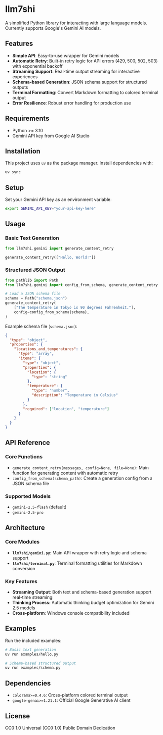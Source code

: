 # llm7shi

A simplified Python library for interacting with large language models. Currently supports Google's Gemini AI models.

## Features

- **Simple API**: Easy-to-use wrapper for Gemini models
- **Automatic Retry**: Built-in retry logic for API errors (429, 500, 502, 503) with exponential backoff
- **Streaming Support**: Real-time output streaming for interactive experiences
- **Schema-based Generation**: JSON schema support for structured outputs
- **Terminal Formatting**: Convert Markdown formatting to colored terminal output
- **Error Resilience**: Robust error handling for production use

## Requirements

- Python >= 3.10
- Gemini API key from Google AI Studio

## Installation

This project uses `uv` as the package manager. Install dependencies with:

```bash
uv sync
```

## Setup

Set your Gemini API key as an environment variable:

```bash
export GEMINI_API_KEY="your-api-key-here"
```

## Usage

### Basic Text Generation

```python
from llm7shi.gemini import generate_content_retry

generate_content_retry(["Hello, World!"])
```

### Structured JSON Output

```python
from pathlib import Path
from llm7shi.gemini import config_from_schema, generate_content_retry

# Load a JSON schema file
schema = Path("schema.json")
generate_content_retry(
    ["The temperature in Tokyo is 90 degrees Fahrenheit."],
    config=config_from_schema(schema),
)
```

Example schema file (`schema.json`):

```json
{
  "type": "object",
  "properties": {
    "locations_and_temperatures": {
      "type": "array",
      "items": {
        "type": "object",
        "properties": {
          "location": {
            "type": "string"
          },
          "temperature": {
            "type": "number",
            "description": "Temperature in Celsius"
          }
        },
        "required": ["location", "temperature"]
      }
    }
  }
}
```

## API Reference

### Core Functions

- `generate_content_retry(messages, config=None, file=None)`: Main function for generating content with automatic retry
- `config_from_schema(schema_path)`: Create a generation config from a JSON schema file

### Supported Models

- `gemini-2.5-flash` (default)
- `gemini-2.5-pro`

## Architecture

### Core Modules

- **`llm7shi/gemini.py`**: Main API wrapper with retry logic and schema support
- **`llm7shi/terminal.py`**: Terminal formatting utilities for Markdown conversion

### Key Features

- **Streaming Output**: Both text and schema-based generation support real-time streaming
- **Thinking Process**: Automatic thinking budget optimization for Gemini 2.5 models
- **Cross-platform**: Windows console compatibility included

## Examples

Run the included examples:

```bash
# Basic text generation
uv run examples/hello.py

# Schema-based structured output
uv run examples/schema.py
```

## Dependencies

- `colorama>=0.4.6`: Cross-platform colored terminal output
- `google-genai>=1.21.1`: Official Google Generative AI client

## License

CC0 1.0 Universal (CC0 1.0) Public Domain Dedication
